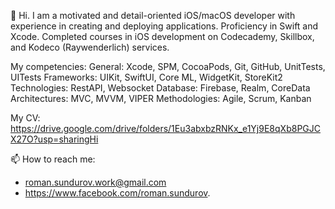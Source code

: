👋 Hi. I am a motivated and detail-oriented iOS/macOS developer with experience in creating and deploying applications. Proficiency in Swift and Xcode. Completed courses in iOS development on Codecademy, Skillbox, and Kodeco (Raywenderlich) services.

My competencies:
General: Xcode, SPM, CocoaPods, Git, GitHub, UnitTests, UITests
Frameworks: UIKit, SwiftUI, Core ML, WidgetKit, StoreKit2
Technologies: RestAPI, Websocket
Database: Firebase, Realm, CoreData
Architectures: MVC, MVVM, VIPER
Methodologies: Agile, Scrum, Kanban

My CV: https://drive.google.com/drive/folders/1Eu3abxbzRNKx_e1Yj9E8qXb8PGJCX27O?usp=sharingHi

📫 How to reach me:
- roman.sundurov.work@gmail.com
- https://www.facebook.com/roman.sundurov.

<!---
RomanS001/RomanS001 is a ✨ special ✨ repository because its `README.md` (this file) appears on your GitHub profile.
You can click the Preview link to take a look at your changes.
--->
